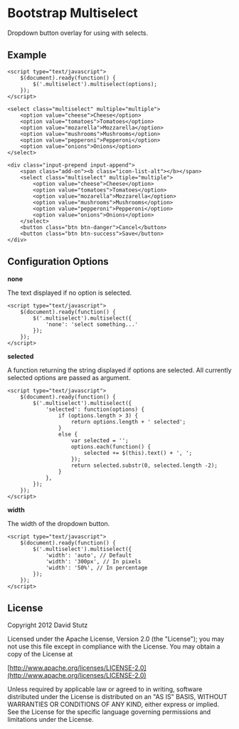 # Bootstrap Multiselect

Dropdown button overlay for using with selects.

## Example

	<script type="text/javascript">
		$(document).ready(function() {
			$('.multiselect').multiselect(options);
		});
	</script>
	
	<select class="multiselect" multiple="multiple">
		<option value="cheese">Cheese</option>
		<option value="tomatoes">Tomatoes</option>
		<option value="mozarella">Mozzarella</option>
		<option value="mushrooms">Mushrooms</option>
		<option value="pepperoni">Pepperoni</option>
		<option value="onions">Onions</option>
	</select>
	
	<div class="input-prepend input-append">
		<span class="add-on"><b class="icon-list-alt"></b></span>
		<select class="multiselect" multiple="multiple">
			<option value="cheese">Cheese</option>
			<option value="tomatoes">Tomatoes</option>
			<option value="mozarella">Mozzarella</option>
			<option value="mushrooms">Mushrooms</option>
			<option value="pepperoni">Pepperoni</option>
			<option value="onions">Onions</option>
		</select>
		<button class="btn btn-danger">Cancel</button>
		<button class="btn btn-success">Save</button>
	</div>
	
## Configuration Options

**none**

The text displayed if no option is selected.

	<script type="text/javascript">
		$(document).ready(function() {
			$('.multiselect').multiselect({
				'none': 'select something...'
			});
		});
	</script>
	
**selected**

A function returning the string displayed if options are selected. All currently selected options are passed as argument.

	<script type="text/javascript">
		$(document).ready(function() {
			$('.multiselect').multiselect({
				'selected': function(options) {
					if (options.length > 3) {
						return options.length + ' selected';
					}
					else {
						var selected = '';
						options.each(function() {
							selected += $(this).text() + ', ';
						});
						return selected.substr(0, selected.length -2);
					}
				},
			});
		});
	</script>
	
**width**

The width of the dropdown button.

	<script type="text/javascript">
		$(document).ready(function() {
			$('.multiselect').multiselect({
				'width': 'auto', // Default
				'width': '300px', // In pixels
				'width': '50%', // In percentage
			});
		});
	</script>
	
## License

Copyright 2012 David Stutz

Licensed under the Apache License, Version 2.0 (the "License"); you may not use this file except in compliance with the License. You may obtain a copy of the License at

[http://www.apache.org/licenses/LICENSE-2.0](http://www.apache.org/licenses/LICENSE-2.0)

Unless required by applicable law or agreed to in writing, software distributed under the License is distributed on an "AS IS" BASIS, WITHOUT WARRANTIES OR CONDITIONS OF ANY KIND, either express or implied. See the License for the specific language governing permissions and limitations under the License.
